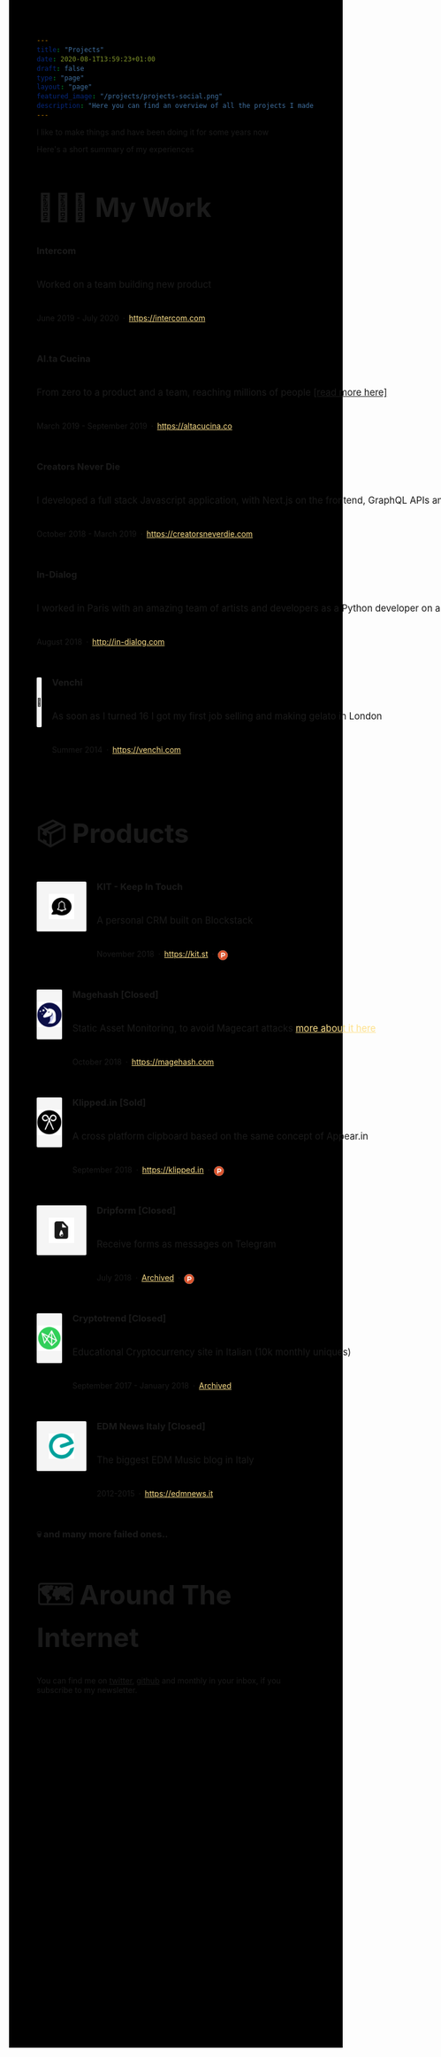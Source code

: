 ```yaml
---
title: "Projects"
date: 2020-08-1T13:59:23+01:00
draft: false
type: "page"
layout: "page"
featured_image: "/projects/projects-social.png"
description: "Here you can find an overview of all the projects I made over the years"
---
```


I like to make things and have been doing it for some years now

Here's a short summary of my experiences

<style>

.flex-l.justify-between.items-center.center{
    text-align:center;
}

a.f3.no-underline.white.dib{
    text-align: center;
    margin: 0 auto;
    float: none;
}

ul.pl0.mr2.mr3-ns.tr.mt1.pt3-l, footer.bottom-0.w-100.pa3, img.w-100{
    display: none;
}

body{
    width: 100wh;
	height: 90vh;
    background-color: black;
    overflow: hidden;
}

main.pb1{
    padding-bottom:0px;
    overflow-y: scroll;
    width: 100%;
    height: 100%;
    -webkit-overflow-scrolling: touch;
}



article.center.cf.pv5.ph3.ph4-ns.mw7{
        -webkit-animation: fadein 1s;; /* Safari, Chrome and Opera > 12.1 */
       -moz-animation: fadein 1s; /* Firefox < 16 */
        -ms-animation: fadein 1s; /* Internet Explorer */
         -o-animation: fadein 1s; /* Opera < 12.1 */
            animation: fadein 1s;
}

nav.pv3.ph3.ph4-ns{
    -webkit-animation: fadein 1s; /* Safari, Chrome and Opera > 12.1 */
       -moz-animation: fadein 1s; /* Firefox < 16 */
        -ms-animation: fadein 1s; /* Internet Explorer */
         -o-animation: fadein 1s; /* Opera < 12.1 */
            animation: fadein 1s;
}



@keyframes fadein {
    from { opacity: 0; }
    to   { opacity: 1; }
}
@-moz-keyframes fadein {
    from { opacity: 0; }
    to   { opacity: 1; }
}

@-webkit-keyframes fadein {
    from { opacity: 0; }
    to   { opacity: 1; }
}


@-webkit-keyframes reveal {
  0% {
    opacity: 0;
    -webkit-transform: translateY(100%);
       -moz-transform: translateY(100%);
         -o-transform: translateY(100%);
            transform: translateY(100%);
  }
  100% {
    opacity: 1;
    -webkit-transform: translateY(0);
       -moz-transform: translateY(0);
         -o-transform: translateY(0);
            transform: translateY(0);
  }
}

@-moz-keyframes reveal {
  0% {
    opacity: 0;
    -webkit-transform: translateY(100%);
       -moz-transform: translateY(100%);
         -o-transform: translateY(100%);
            transform: translateY(100%);
  }
  100% {
    opacity: 1;
    -webkit-transform: translateY(0);
       -moz-transform: translateY(0);
         -o-transform: translateY(0);
            transform: translateY(0);
  }
}

@-o-keyframes reveal {
  0% {
    opacity: 0;
    -webkit-transform: translateY(100%);
       -moz-transform: translateY(100%);
         -o-transform: translateY(100%);
            transform: translateY(100%);
  }
  100% {
    opacity: 1;
    -webkit-transform: translateY(0);
       -moz-transform: translateY(0);
         -o-transform: translateY(0);
            transform: translateY(0);
  }
}

@keyframes reveal {
  0% {
    opacity: 0;
    -webkit-transform: translateY(100%);
       -moz-transform: translateY(100%);
         -o-transform: translateY(100%);
            transform: translateY(100%);
  }
  100% {
    opacity: 1;
    -webkit-transform: translateY(0);
       -moz-transform: translateY(0);
         -o-transform: translateY(0);
            transform: translateY(0);
  }
}



a{
    border-color: #fee18b;
}

article {
    padding-top: 0.5rem !important;
}

.project-preview{
    display: flex;
    margin-bottom: 0.875rem;
}

.preview-logo{
    width: 90px;
    height: 90px;
    display: flex;
    -webkit-box-pack: center;
    justify-content: center;
    -webkit-box-align: center;
    align-items: center;
    background: rgb(245, 245, 245);
    border-radius: 2px;
    margin-right: 1.16667rem;
    img {
        width: 46px;
        height: 46px;
    }
}

.project{
    :not(:last-child) {
        margin-bottom: 2.625rem;
    }
}

.project-content-container{
    display: flex;
    flex-direction: column;
    align-items: flex-start;
    flex-shrink: 0;
}

.project-title-link {
    margin-bottom: 0.4375rem;
    text-decoration: none;
    border-bottom: none;
}

.project-title-link :hover, .project-title-link :focus, .project-title-link :active {
    color: white;
    text-decoration: none;
    transform: scale(1.05)
}

.project-title {
        margin: 0px;
        margin-block-start: 0px;
        margin-block-end: 0px;
        line-height: 1.1;
}

.project-description {
    font-size: 1.05rem;
    margin-bottom: 0.4375rem;
}

.project-meta {
    display: flex;
    flex-direction: row;
    -webkit-box-pack: start;
    justify-content: flex-start;
    flex-wrap: wrap;
    font-size: 14px;
}

.project-link {
    color: #fee18b !important;
    border-bottom: none;
}

.project-link:hover{
    text-decoration: underline;
    transform: scale(1.02);
    font-weight:600;
}


.logo{
    max-height: 60px;
    max-width: 60px !important;
}


h2.title {
    font-size: 3rem;
}

.skills {
    display: flex;
    flex-direction: row;
}


.skill{
    display: block;
    margin-right: 0.875rem;
}

.preview-skill{
    width: 90px;
    height: 90px;
    display: flex;
    -webkit-box-pack: center;
    justify-content: center;
    -webkit-box-align: center;
    align-items: center;
    background: rgb(245, 245, 245);
    border-radius: 2px;
    img {
        width: 46px;
        height: 46px;
    }
}

.skill-icon {
    max-height: 60px;
    max-width: 60px !important;
}

.skill-name {
    display: block;
    -webkit-box-pack: center;
    justify-content: center;
    -webkit-box-align: center;
    align-items: center;
    text-align: center;
    margin: 0px;
    margin-top: 0.2rem;
}

@media (max-width: 576px) {
    .project-preview {
        flex-direction: column;
        margin-bottom: 1rem;
    }

    .preview-logo{
        width: 100%;
        height: 70px;
    }

    .logo{
        height: 40px;
        width: 40px !important;
    }

    .project-content-container{
        margin-top: 1rem;
    }


    .preview-skill{
        width: 64px;
        height: 64px;
            img {
                width: 46px;
                height: 46px;
            }
        }

    .skill-icon {
        max-height: 45px;
        max-width: 45px !important;
    }

    .skill-name {
        font-size: 0.6em;
    }
}

.radius2 {
    border-radius: 2px;
}
.label {
    background-color: #385e94;
    border-radius: 8px;
    padding: 0 8px;
    float:right;
    margin: -20px;
    margin-left: -120px;
}

.nested-links a:hover{
    color:white;
}

img.project-social-icon{
    margin-top:2px;
    height:18px;
    width:18px;
    border-radius:100%;
}

a.project-social-icon-link{
    text-decoration: none !important;
    border: none !important;
}

</style>


<h2 class="title">👨🏼‍💻 My Work</h2>


<div class="projects">
    <div class="project">
        <div class="project-preview">
            <div class="project-content-container">
                <a class="project-title-link" href="https://intercom.com">
                  <h3 class="project-title">Intercom</h3>
                </a>
                <div class="project-description">
                    Worked on a team building new product
                </div>
                <div class="project-meta">
                    <div style="margin-right: 0.4375rem;">June 2019 - July 2020</div>
                    <div style="margin-right: 0.4375rem;">·</div>
                    <a href="https://intercom.com" class="project-link" style="margin-right: 0.4375rem;">https://intercom.com</a>
                </div>
            </div>
        </div>
    </div>
    <div class="project">
        <div class="project-preview">
            <div class="project-content-container">
                <a class="project-title-link" href="https://altacucina.co">
                  <h3 class="project-title">Al.ta Cucina</h3>
                </a>
                <div class="project-description">
                    From zero to a product and a team, reaching millions of people <a href="https://ferrucc.io/posts/altacucina/">[read more here]</a>
                </div>
                <div class="project-meta">
                    <div style="margin-right: 0.4375rem;">March 2019 - September 2019</div>
                    <div style="margin-right: 0.4375rem;">·</div>
                    <a href="https://altacucina.co" class="project-link" style="margin-right: 0.4375rem;">https://altacucina.co</a>
                </div>
            </div>
        </div>
    </div>
    <div class="project">
        <div class="project-preview">
            <div class="project-content-container">
                <a class="project-title-link" href="https://creatorsneverdie.com">
                  <h3 class="project-title">Creators Never Die</h3>
                </a>
                <div class="project-description">
                    I developed a full stack Javascript application, with Next.js on the frontend, GraphQL APIs and Adonis JS on the backend
                </div>
                <div class="project-meta">
                    <div style="margin-right: 0.4375rem;">October 2018 - March 2019</div>
                    <div style="margin-right: 0.4375rem;">·</div>
                    <a href="https://creatorsneverdie.com" class="project-link" style="margin-right: 0.4375rem;">https://creatorsneverdie.com</a>
                </div>
            </div>
        </div>
    </div>
    <div class="project">
        <div class="project-preview">
            <div class="project-content-container">
                <a class="project-title-link" href="http://in-dialog.com">
                  <h3 class="project-title">In-Dialog</h3>
                </a>
                <div class="project-description">
                    I worked in Paris with an amazing team of artists and developers as a Python developer on an art installation
                </div>
                <div class="project-meta">
                    <div style="margin-right: 0.4375rem;">August 2018</div>
                    <div style="margin-right: 0.4375rem;">·</div>
                    <a href="http://in-dialog.com" class="project-link">http://in-dialog.com</a>
                </div>
            </div>
        </div>
    </div>
    <div class="project">
        <div class="project-preview">
            <div class="preview-logo">
                <p class="f1">🍦</p>
            </div>
            <div class="project-content-container">
                <a class="project-title-link" href="https://venchi.com">
                  <h3 class="project-title">Venchi</h3>
                </a>
                <div class="project-description">
                    As soon as I turned 16 I got my first job selling and making gelato in London
                </div>
                <div class="project-meta">
                    <div style="margin-right: 0.4375rem;">Summer 2014</div>
                    <div style="margin-right: 0.4375rem;">·</div>
                    <a href="https://venchi.com" class="project-link">https://venchi.com</a>
                </div>
            </div>
        </div>
    </div>
</div>
<h2 class="title">📦 Products</h2>
<div class="projects">
    <div class="project">
        <div class="project-preview">
            <div class="preview-logo">
                <img src="/projects/kit.png" class="logo">
            </div>
            <div class="project-content-container">
                <a class="project-title-link" href="https://kit.st">
                  <h3 class="project-title">KIT - Keep In Touch</h3>
                </a>
                <div class="project-description">
                    A personal CRM built on Blockstack
                </div>
                <div class="project-meta">
                    <div style="margin-right: 0.4375rem;">November 2018</div>
                    <div style="margin-right: 0.4375rem;">·</div>
                    <a href="https://kit.st" class="project-link" style="margin-right: 0.4375rem;">https://kit.st</a>
                    <div style="margin-right: 0.4375rem;">·</div>
                    <a href="https://www.producthunt.com/posts/keep-in-touch" class="project-social-icon-link">
                        <img src="/projects/ph.png" class="project-social-icon"/>
                    </a>
                </div>
            </div>
        </div>
    </div>
    <div class="project">
        <div class="project-preview">
            <div class="preview-logo">
                <img src="/projects/magehash.png" class="logo">
            </div>
            <div class="project-content-container">
                <a class="project-title-link" href="https://magehash.com">
                  <h3 class="project-title">Magehash [Closed]</h3>
                </a>
                <div class="project-description">
                    Static Asset Monitoring, to avoid Magecart attacks <a href="/magecart" class="project-link">more about it here</a>
                </div>
                <div class="project-meta">
                    <div style="margin-right: 0.4375rem;">October 2018</div>
                    <div style="margin-right: 0.4375rem;">·</div>
                    <a href="https://magehash.com" class="project-link">https://magehash.com</a>
                </div>
            </div>
        </div>
    </div>
    <div class="project">
        <div class="project-preview">
            <div class="preview-logo">
                <img src="/projects/klippedin.png" class="logo">
            </div>
            <div class="project-content-container">
                <a class="project-title-link" href="https://klipped.in">
                  <h3 class="project-title">Klipped.in [Sold]</h3>
                </a>
                <div class="project-description">
                    A cross platform clipboard based on the same concept of Appear.in
                </div>
                <div class="project-meta">
                    <div style="margin-right: 0.4375rem;">September 2018</div>
                    <div style="margin-right: 0.4375rem;">·</div>
                    <a href="https://klipped.in" class="project-link" style="margin-right: 0.4375rem;">https://klipped.in</a>
                    <div style="margin-right: 0.4375rem;">·</div>
                    <a href="https://www.producthunt.com/posts/klipped-in" class="project-social-icon-link">
                        <img src="/projects/ph.png" class="project-social-icon"/>
                    </a>
                </div>
            </div>
        </div>
    </div>
    <div class="project">
        <div class="project-preview">
            <div class="preview-logo">
                <img src="/projects/dripform.png" class="logo">
            </div>
            <div class="project-content-container">
                <a class="project-title-link" href="https://www.producthunt.com/posts/dripform">
                  <h3 class="project-title">Dripform [Closed]</h3>
                </a>
                <div class="project-description">
                    Receive forms as messages on Telegram
                </div>
                <div class="project-meta">
                    <div style="margin-right: 0.4375rem;">July 2018</div>
                    <div style="margin-right: 0.4375rem;">·</div>
                    <a href="https://www.producthunt.com/posts/dripform" class="project-link" style="margin-right: 0.4375rem;">Archived</a>
                    <div style="margin-right: 0.4375rem;">·</div>
                    <a href="https://www.producthunt.com/posts/dripform" class="project-social-icon-link">
                        <img src="/projects/ph.png" class="project-social-icon"/>
                    </a>
                </div>
            </div>
        </div>
    </div>
    <div class="project">
        <div class="project-preview">
            <div class="preview-logo">
                <img src="/projects/cryptotrend.png" class="logo">
            </div>
            <div class="project-content-container">
                <a class="project-title-link" href="https://web.archive.org/web/20180426034700/http://cryptotrend.it/">
                  <h3 class="project-title">Cryptotrend [Closed]</h3>
                </a>
                <div class="project-description">
                    Educational Cryptocurrency site in Italian (10k monthly uniques)
                </div>
                <div class="project-meta">
                    <div style="margin-right: 0.4375rem;">September 2017 - January 2018</div>
                    <div style="margin-right: 0.4375rem;">·</div>
                    <a href="https://web.archive.org/web/20180426034700/http://cryptotrend.it/" class="project-link"> Archived</a>
                </div>
            </div>
        </div>
    </div>
    <div class="project">
        <div class="project-preview">
            <div class="preview-logo">
                <img src="/projects/edmnews.png" class="logo">
            </div>
            <div class="project-content-container">
                <a class="project-title-link" href="https://edmnews.it">
                  <h3 class="project-title">EDM News Italy [Closed]</h3>
                </a>
                <div class="project-description">
                    The biggest EDM Music blog in Italy
                </div>
                <div class="project-meta">
                    <div style="margin-right: 0.4375rem;">2012-2015</div>
                    <div style="margin-right: 0.4375rem;">·</div>
                    <a href="https://web.archive.org/web/20160430172559/http://edmnews.it/" class="project-link" >https://edmnews.it</a>
                </div>
            </div>
        </div>
    </div>
    <div class="project">
        <div class="project-preview">
                  <h3 class="project-title">💀 and many more failed ones..</h3>
        </div>
    </div>
</div>
<h2 class="title">🗺 Around The Internet</h2>

You can find me on [twitter](https://twitter.com/0xferruccio), [github](https://github.com/ferrucc-io) and monthly in your inbox, if you subscribe to my newsletter.
